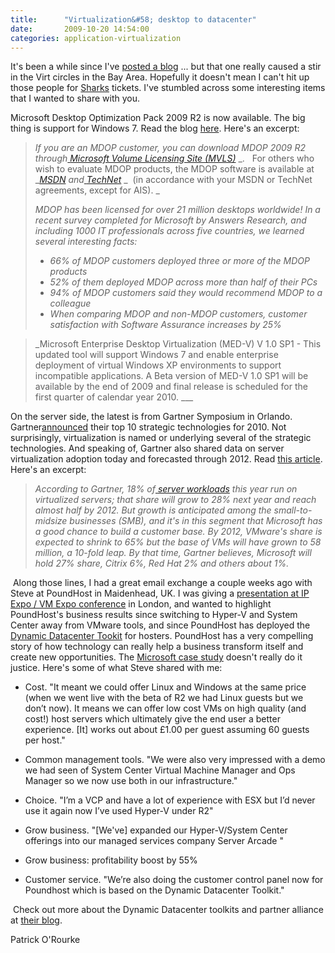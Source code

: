 ```yaml
---
title:      "Virtualization&#58; desktop to datacenter"
date:       2009-10-20 14:54:00
categories: application-virtualization
---
```

It's been a while since I've [posted a blog](http://blogs.technet.com/virtualization/archive/2009/08/27/update-what-you-won-t-see-at-vmworld-2009.aspx "my pre-VMworld blog") ... but that one really caused a stir in the Virt circles in the Bay Area. Hopefully it doesn't mean I can't hit up those people for [Sharks](http://sharks.nhl.com/index.html "San Jose Sharks ice hockey site") tickets. I've stumbled across some interesting items that I wanted to share with you. 

Microsoft Desktop Optimization Pack 2009 R2 is now available. The big thing is support for Windows 7. Read the blog [here](http://blogs.technet.com/mdop/archive/2009/10/20/mdop-2009-r2-is-now-available.aspx "MDOP blog"). Here's an excerpt:

> _If you are an MDOP customer, you can download MDOP 2009 R2 through_[ _Microsoft Volume Licensing Site (MVLS)_](http://go.microsoft.com/fwlink/?LinkId=166331) _.   For others who wish to evaluate MDOP products, the MDOP software is available at _[_MSDN_](http://msdn.microsoft.com/en-us/subscriptions/downloads/default.aspx?PV=42:178) _and_[ _TechNet_](http://technet.microsoft.com/en-us/subscriptions/downloads/default.aspx?PV=42:178) _  (in accordance with your MSDN or TechNet agreements, except for AIS). _
> 
> _MDOP has been licensed for over 21 million desktops worldwide! In a recent survey completed for Microsoft by Answers Research, and including 1000 IT professionals across five countries, we learned several interesting facts:_
> 
>   * _66% of MDOP customers deployed three or more of the MDOP products_
>   * _52% of them deployed MDOP across more than half of their PCs_
>   * _94% of MDOP customers said they would recommend MDOP to a colleague_
>   * _When comparing MDOP and non-MDOP customers, customer satisfaction with Software Assurance increases by 25%_
> 

> 
> _Microsoft Enterprise Desktop Virtualization (MED-V) V 1.0 SP1 - This updated tool will support Windows 7 and enable enterprise deployment of virtual Windows XP environments to support incompatible applications. A Beta version of MED-V 1.0 SP1 will be available by the end of 2009 and final release is scheduled for the first quarter of calendar year 2010. ___

On the server side, the latest is from Gartner Symposium in Orlando. Gartner[announced](http://www.gartner.com/it/page.jsp?id=1210613 "Gartner news release") their top 10 strategic technologies for 2010. Not surprisingly, virtualization is named or underlying several of the strategic technologies. And speaking of, Gartner also shared data on server virtualization adoption today and forecasted through 2012. Read [this article](http://www.networkworld.com/news/2009/102009-gartner-server-virtualization.html "Network World article"). Here's an excerpt:

> _According to Gartner, 18% of_[ _server workloads_](http://www.networkworld.com/news/2009/092409-gartner-data-center-temperature.html) _this year run on virtualized servers; that share will grow to 28% next year and reach almost half by 2012. But growth is anticipated among the small-to-midsize businesses (SMB), and it's in this segment that Microsoft has a good chance to build a customer base. By 2012, VMware's share is expected to shrink to 65% but the base of VMs will have grown to 58 million, a 10-fold leap. By that time, Gartner believes, Microsoft will hold 27% share, Citrix 6%, Red Hat 2% and others about 1%._

 Along those lines, I had a great email exchange a couple weeks ago with Steve at PoundHost in Maidenhead, UK. I was giving a [presentation at IP Expo / VM Expo conference](http://www.ipexpo.co.uk/Speakers-2009/Patrick-O%E2%80%99Rourke "egads! what a photo") in London, and wanted to highlight PoundHost's business results since switching to Hyper-V and System Center away from VMware tools, and since PoundHost has deployed the [Dynamic Datacenter Tookit](http://www.microsoft.com/hosting/dynamicdatacenter/Home.html "website") for hosters. PoundHost has a very compelling story of how technology can really help a business transform itself and create new opportunities. The [Microsoft case study](http://www.microsoft.com/casestudies/Case_Study_Detail.aspx?casestudyid=4000004741 "MS case study on PoundHost") doesn't really do it justice. Here's some of what Steve shared with me:

  * Cost. "It meant we could offer Linux and Windows at the same price (when we went live with the beta of R2 we had Linux guests but we don’t now). It means we can offer low cost VMs on high quality (and cost!) host servers which ultimately give the end user a better experience. [It] works out about £1.00 per guest assuming 60 guests per host."

  * Common management tools. "We were also very impressed with a demo we had seen of System Center Virtual Machine Manager and Ops Manager so we now use both in our infrastructure."

  * Choice. "I’m a VCP and have a lot of experience with ESX but I’d never use it again now I’ve used Hyper-V under R2"

  * Grow business. "[We've] expanded our Hyper-V/System Center offerings into our managed services company Server Arcade "

  * Grow business: profitability boost by 55%

  * Customer service. "We’re also doing the customer control panel now for Poundhost which is based on the Dynamic Datacenter Toolkit."




 Check out more about the Dynamic Datacenter toolkits and partner alliance at [their blog](http://blogs.technet.com/ddcalliance/ "Dynamic Datacenter alliance blog").

Patrick O'Rourke
